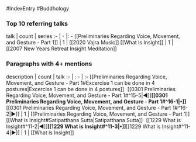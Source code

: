 #IndexEntry #Buddhology

### Top 10 referring talks
talk | count | series
:- | - |: -
[[Preliminaries Regarding Voice, Movement, and Gesture - Part 1]] | 1 | [[2020 Vajra Music]]
[[What is Insight]] | 1 | [[2007 New Years Retreat Insight Meditation]]

### Paragraphs with 4+ mentions
description | count | talk
:- | : - | :-
[[Preliminaries Regarding Voice, Movement, and Gesture - Part 1#Excercise 1 can be done in 4 postures\|Excercise 1 can be done in 4 postures]] &nbsp;&nbsp;[[0301 Preliminaries Regarding Voice, Movement, and Gesture - Part 1#^15-5\|◀]]**[[0301 Preliminaries Regarding Voice, Movement, and Gesture - Part 1#^16-1\|•]]**[[0301 Preliminaries Regarding Voice, Movement, and Gesture - Part 1#^16-2\|▶]] | 1 | [[Preliminaries Regarding Voice, Movement, and Gesture - Part 1]]
[[What is Insight#Satipatthana Sutta\|Satipatthana Sutta]] &nbsp;&nbsp;[[1229 What is Insight#^11-2\|◀]]**[[1229 What is Insight#^11-3\|•]]**[[1229 What is Insight#^11-4\|▶]] | 1 | [[What is Insight]]

